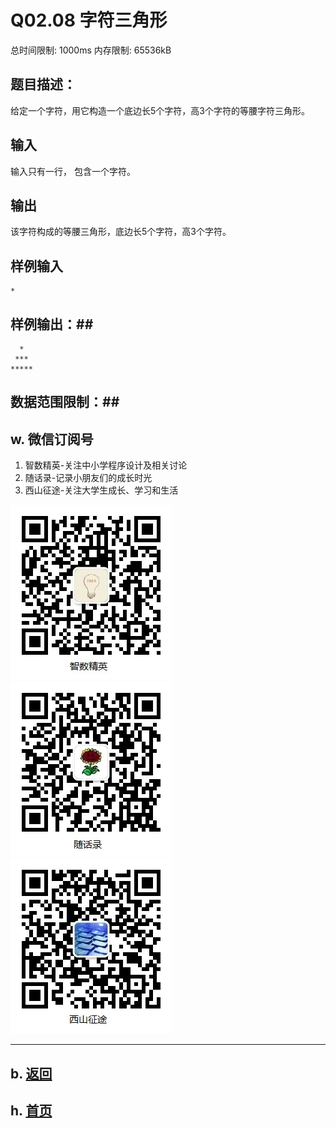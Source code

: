 # Q02.08 字符三角形

总时间限制: 1000ms 内存限制: 65536kB

## 题目描述：

给定一个字符，用它构造一个底边长5个字符，高3个字符的等腰字符三角形。

## 输入

输入只有一行， 包含一个字符。

## 输出

该字符构成的等腰三角形，底边长5个字符，高3个字符。

## 样例输入

    *

## 样例输出：## 

      *
     ***
    *****

## 数据范围限制：## 

## w. 微信订阅号

1. 智数精英-关注中小学程序设计及相关讨论
2. 随话录-记录小朋友们的成长时光
2. 西山征途-关注大学生成长、学习和生活

![欢迎关注“智数精英”订阅号](../../assets/me/img/idea8.jpg)
![欢迎关注“随话录”订阅号](../../assets/me/img/shl8.jpg)
![欢迎关注“西山征途”订阅号](../../assets/me/img/xszt8.jpg)

----------

## b. [返回](../)
    
## h. [首页](../../)

